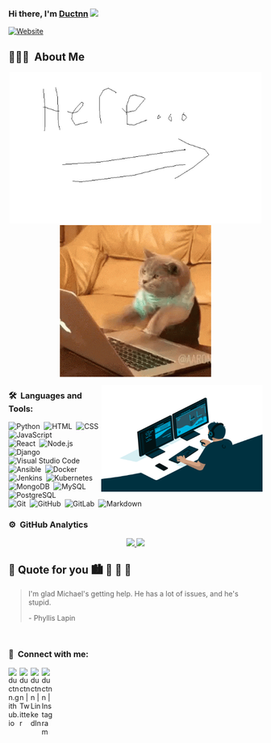 <!-- ![Background](img/ductn.jpg) -->

### Hi there, I'm [Ductnn][website] <img src="https://media.giphy.com/media/hvRJCLFzcasrR4ia7z/giphy.gif" width="25px">

[![Website](https://img.shields.io/website?label=ductn.info&style=for-the-badge&url=https://ductn.info)](https://ductn.info)

## 👨🏻‍💻 &nbsp;About Me

<p align="center">
    <img src="./img/here.png" width="500" height="300">
    <img src="./img/meow.gif">
</p>

<!-- <img alt="Docker" width="20px" src="https://raw.githubusercontent.com/github/explore/80688e429a7d4ef2fca1e82350fe8e3517d3494d/topics/docker/docker.png"/> &nbsp;DevOps/Cloud Engineer. \
<img alt="Python" width="20px" src="https://raw.githubusercontent.com/github/explore/80688e429a7d4ef2fca1e82350fe8e3517d3494d/topics/python/python.png"/> &nbsp;Python Developer. \
<img alt="Node.js" width="20px" src="https://raw.githubusercontent.com/github/explore/80688e429a7d4ef2fca1e82350fe8e3517d3494d/topics/nodejs/nodejs.png" /> &nbsp;NodeJS Developer. \
🥅 &nbsp;2021 Goals: Contribute more to Open Source projects. \
🎧 &nbsp;Fun fact: I love to draw and play guitar. \
📄 &nbsp;Look at my [Résumé](https://ductn.info/pdf/ductn_CV.pdf) for more details about me. -->

<img align="right" alt="GIF" src="./img/code.gif" width="320" height="210" />

### 🛠 &nbsp;Languages and Tools:

![Python](https://img.shields.io/badge/-Python-05122A?style=flat&logo=python)&nbsp;
![HTML](https://img.shields.io/badge/-HTML-05122A?style=flat&logo=HTML5)&nbsp;
![CSS](https://img.shields.io/badge/-CSS-05122A?style=flat&logo=CSS3&logoColor=1572B6)&nbsp;
![JavaScript](https://img.shields.io/badge/-JavaScript-05122A?style=flat&logo=javascript)&nbsp;\
![React](https://img.shields.io/badge/-React-05122A?style=flat&logo=react)&nbsp;
![Node.js](https://img.shields.io/badge/-Node.js-05122A?style=flat&logo=node.js)&nbsp;
![Django](https://img.shields.io/badge/-Django-05122A?style=flat&logo=django&logoColor=092E20)&nbsp;
![Visual Studio Code](https://img.shields.io/badge/-Visual%20Studio%20Code-05122A?style=flat&logo=visual-studio-code&logoColor=007ACC)&nbsp;\
![Ansible](https://img.shields.io/badge/-Ansible-05122A?style=flat&logo=Ansible)&nbsp;
![Docker](https://img.shields.io/badge/-Docker-05122A?style=flat&logo=Docker)&nbsp;
![Jenkins](https://img.shields.io/badge/-Jenkins-05122A?style=flat&logo=jenkins)&nbsp;
![Kubernetes](https://img.shields.io/badge/-Kubernetes-05122A?style=flat&logo=Kubernetes)\
![MongoDB](https://img.shields.io/badge/-MongoDB-05122A?style=flat&logo=mongodb)&nbsp;
![MySQL](https://img.shields.io/badge/-MySQL-05122A?style=flat&logo=mysql)&nbsp;
![PostgreSQL](https://img.shields.io/badge/-PostgreSQL-05122A?style=flat&logo=postgresql)&nbsp;\
![Git](https://img.shields.io/badge/-Git-05122A?style=flat&logo=git)&nbsp;
![GitHub](https://img.shields.io/badge/-GitHub-05122A?style=flat&logo=github)&nbsp;
![GitLab](https://img.shields.io/badge/-GitLab-05122A?style=flat&logo=gitlab)&nbsp;
![Markdown](https://img.shields.io/badge/-Markdown-05122A?style=flat&logo=markdown)

### ⚙️ &nbsp;GitHub Analytics

<p align="center">
    <a href="https://github.com/ductnn">
        <img height="180em" src="https://github-readme-stats-eight-theta.vercel.app/api?username=ductnn&show_icons=true&theme=algolia&include_all_commits=true&count_private=true"/>
        <img height="180em" src="https://github-readme-stats-eight-theta.vercel.app/api/top-langs/?username=ductnn&layout=compact&langs_count=8&theme=algolia"/>
    </a>
</p>

## 🎥 Quote for you 🏙 🌅 🌇 🌆

> I'm glad Michael's getting help. He has a lot of issues, and he's stupid.
>
> <p>- Phyllis Lapin</p>

<br />

### 📸 &nbsp;Connect with me:

[<img align="left" alt="ductnn.github.io" width="22px" src="https://avatars.githubusercontent.com/u/22121217?s=400&u=b331f35d43e369366b36162c77b89437a83b7ca3&v=4" />][website]&nbsp;
[<img align="left" alt="ductnn | Twitter" width="22px" src="https://cdn.jsdelivr.net/npm/simple-icons@v3/icons/twitter.svg" />][twitter]&nbsp;
[<img align="left" alt="ductnn | LinkedIn" width="22px" src="https://cdn.jsdelivr.net/npm/simple-icons@v3/icons/linkedin.svg" />][linkedin]&nbsp;
[<img align="left" alt="ductnn | Instagram" width="22px" src="https://cdn.jsdelivr.net/npm/simple-icons@v3/icons/instagram.svg" />][instagram]

<br />

[website]: https://ductn.info
[twitter]: https://twitter.com/ductn4
[instagram]: https://instagram.com/ductn_
[linkedin]: https://linkedin.com/in/ductnn
